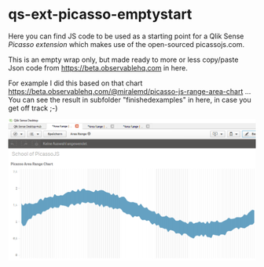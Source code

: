 # qs-ext-picasso-emptystart
Here you can find JS code to be used as a starting point for a Qlik Sense *Picasso extension* which makes use of the open-sourced picassojs.com. 

This is an empty wrap only, but made ready to more or less copy/paste Json code from https://beta.observablehq.com in here.

For example I did this based on that chart https://beta.observablehq.com/@miralemd/picasso-js-range-area-chart ...
You can see the result in subfolder "finishedexamples" in here, in case you get off track ;-)

![alt text](https://raw.githubusercontent.com/ChristofSchwarz/qs-ext-picasso-emptystart/master/Screenshot%202018-03-16%2019.10.14.png "text")
